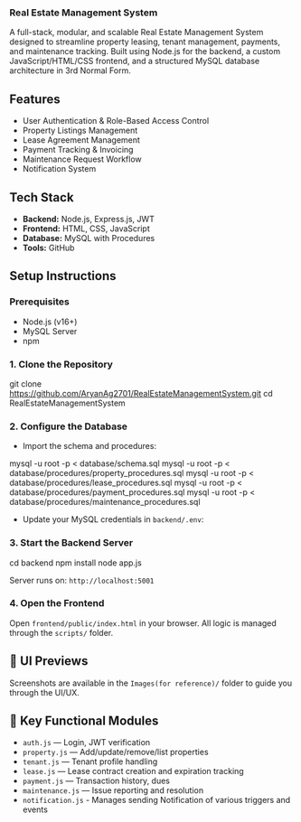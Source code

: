 ### Real Estate Management System

A full-stack, modular, and scalable Real Estate Management System designed to streamline property leasing, tenant management, payments, and maintenance tracking. Built using Node.js for the backend, a custom JavaScript/HTML/CSS frontend, and a structured MySQL database architecture in 3rd Normal Form.

## Features

- User Authentication & Role-Based Access Control
- Property Listings Management
- Lease Agreement Management
- Payment Tracking & Invoicing
- Maintenance Request Workflow
- Notification System


## Tech Stack

- **Backend:** Node.js, Express.js, JWT
- **Frontend:** HTML, CSS, JavaScript
- **Database:** MySQL with Procedures
- **Tools:** GitHub

## Setup Instructions

### Prerequisites

- Node.js (v16+)
- MySQL Server
- npm

### 1. Clone the Repository

git clone https://github.com/AryanAg2701/RealEstateManagementSystem.git
cd RealEstateManagementSystem

### 2. Configure the Database

- Import the schema and procedures:

mysql -u root -p < database/schema.sql
mysql -u root -p < database/procedures/property_procedures.sql
mysql -u root -p < database/procedures/lease_procedures.sql
mysql -u root -p < database/procedures/payment_procedures.sql
mysql -u root -p < database/procedures/maintenance_procedures.sql

- Update your MySQL credentials in `backend/.env`:

### 3. Start the Backend Server

cd backend
npm install
node app.js

Server runs on: `http://localhost:5001`

### 4. Open the Frontend

Open `frontend/public/index.html` in your browser. All logic is managed through the `scripts/` folder.

## 📸 UI Previews

Screenshots are available in the `Images(for reference)/` folder to guide you through the UI/UX.

## 📂 Key Functional Modules

- `auth.js` — Login, JWT verification
- `property.js` — Add/update/remove/list properties
- `tenant.js` — Tenant profile handling
- `lease.js` — Lease contract creation and expiration tracking
- `payment.js` — Transaction history, dues
- `maintenance.js` — Issue reporting and resolution
- `notification.js` - Manages sending Notification of various triggers and events